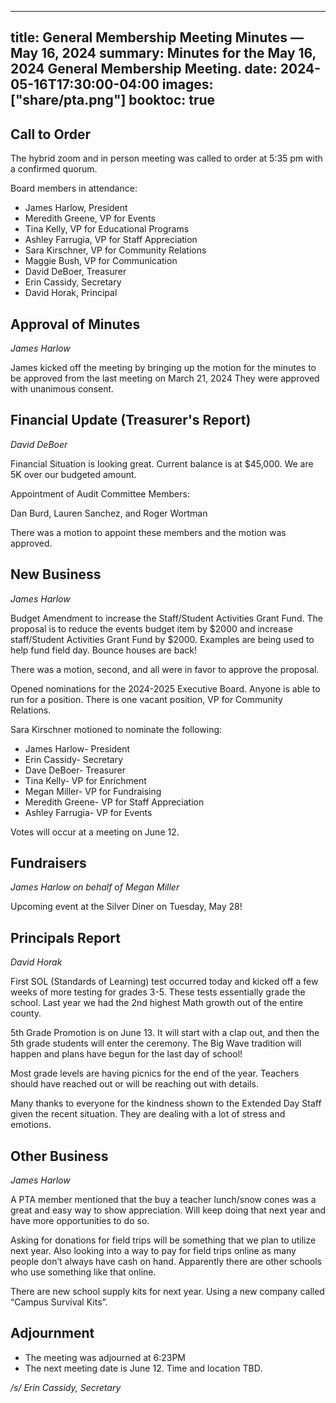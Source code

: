  ---
title: General Membership Meeting Minutes — May 16, 2024
summary: Minutes for the May 16, 2024 General Membership Meeting.
date: 2024-05-16T17:30:00-04:00
images: ["share/pta.png"]
booktoc: true
---

## Call to Order

The hybrid zoom and in person meeting was called to order at 5:35 pm with a confirmed quorum.

Board members in attendance:

- James Harlow, President
- Meredith Greene, VP for Events
- Tina Kelly, VP for Educational Programs
- Ashley Farrugia, VP for Staff Appreciation
- Sara Kirschner, VP for Community Relations
- Maggie Bush, VP for Communication 
- David DeBoer, Treasurer
- Erin Cassidy, Secretary
- David Horak, Principal

## Approval of Minutes
*James Harlow*

James kicked off the meeting by bringing up the motion for the minutes to be approved from the last meeting on March 21, 2024 They were approved with unanimous consent.

## Financial Update (Treasurer's Report)
*David DeBoer*

Financial Situation is looking great. Current balance is at $45,000. We are 5K over our budgeted amount. 

Appointment of Audit Committee Members:

Dan Burd, Lauren Sanchez, and Roger Wortman

There was a motion to appoint these members and the motion was approved. 

## New Business
*James Harlow*

Budget Amendment to increase the Staff/Student Activities Grant Fund. The proposal is to reduce the events budget item by $2000 and increase staff/Student Activities Grant Fund by $2000. Examples are being used to help fund field day. Bounce houses are back!

There was a motion, second, and all were in favor to approve the proposal.

Opened nominations for the 2024-2025 Executive Board. Anyone is able to run for a position. There is one vacant position, VP for Community Relations.

Sara Kirschner motioned to nominate the following:

- James Harlow- President
- Erin Cassidy- Secretary
- Dave DeBoer- Treasurer
- Tina Kelly- VP for Enrichment
- Megan Miller- VP for Fundraising
- Meredith Greene- VP for Staff Appreciation
- Ashley Farrugia- VP for Events

Votes will occur at a meeting on June 12. 

## Fundraisers
*James Harlow on behalf of Megan Miller*

Upcoming event at the Silver Diner on Tuesday, May 28!

## Principals Report
*David Horak*

First SOL (Standards of Learning) test occurred today and kicked off a few weeks of more testing for grades 3-5. These tests essentially grade the school. Last year we had the 2nd highest Math growth out of the entire county. 

5th Grade Promotion is on June 13. It will start with a clap out, and then the 5th grade students will enter the ceremony. The Big Wave tradition will happen and plans have begun for the last day of school!

Most grade levels are having picnics for the end of the year. Teachers should have reached out or will be reaching out with details. 

Many thanks to everyone for the kindness shown to the Extended Day Staff given the recent situation. They are dealing with a lot of stress and emotions.

## Other Business
*James Harlow*

A PTA member mentioned that the buy a teacher lunch/snow cones was a great and easy way to show appreciation. Will keep doing that next year and have more opportunities to do so. 

Asking for donations for field trips will be something that we plan to utilize next year. Also looking into a way to pay for field trips online as many people don’t always have cash on hand. Apparently there are other schools who use something like that online. 

There are new school supply kits for next year. Using a new company called “Campus Survival Kits”. 

## Adjournment

- The meeting was adjourned at 6:23PM 
- The next meeting date is June 12. Time and location TBD. 

*/s/ Erin Cassidy, Secretary*